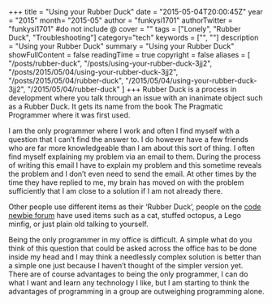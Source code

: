 +++
title = "Using your Rubber Duck"
date = "2015-05-04T20:00:45Z"
year = "2015"
month= "2015-05"
author = "funkysi1701"
authorTwitter = "funkysi1701" #do not include @
cover = ""
tags = ["Lonely",  "Rubber Duck", "Troubleshooting"]
category="tech"
keywords = ["", ""]
description =  "Using your Rubber Duck"
summary = "Using your Rubber Duck"
showFullContent = false
readingTime = true
copyright = false
aliases = [
    "/posts/rubber-duck",
    "/posts/using-your-rubber-duck-3jj2",
    "/posts/2015/05/04/using-your-rubber-duck-3jj2",
    "/posts/2015/05/04/rubber-duck",
    "/2015/05/04/using-your-rubber-duck-3jj2",
    "/2015/05/04/rubber-duck"
]
+++
Rubber Duck is a process in development where you talk through an issue with an inanimate object such as a Rubber Duck. It gets its name from the book The Pragmatic Programmer where it was first used.

I am the only programmer where I work and often I find myself with a question that I can’t find the answer to. I do however have a few friends who are far more knowledgeable than I am about this sort of thing. I often find myself explaining my problem via an email to them. During the process of writing this email I have to explain my problem and this sometime reveals the problem and I don’t even need to send the email. At other times by the time they have replied to me, my brain has moved on with the problem sufficiently that I am close to a solution if I am not already there.

Other people use different items as their ‘Rubber Duck’, people on the [code newbie forum](http://discourse.codenewbie.org/t/whats-your-rubber-duck/61) have used items such as a cat, stuffed octopus, a Lego minfig, or just plain old talking to yourself.

Being the only programmer in my office is difficult. A simple what do you think of this question that could be asked across the office has to be done inside my head and I may think a needlessly complex solution is better than a simple one just because I haven’t thought of the simpler version yet. There are of course advantages to being the only programmer, I can do what I want and learn any technology I like, but I am starting to think the advantages of programming in a group are outweighing programming alone.